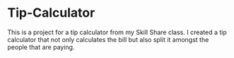 # Tip-Calculator
This is a project for a tip calculator from my Skill Share class. I created a tip calculator that not only calculates the bill but also split it amongst the people that are paying.
